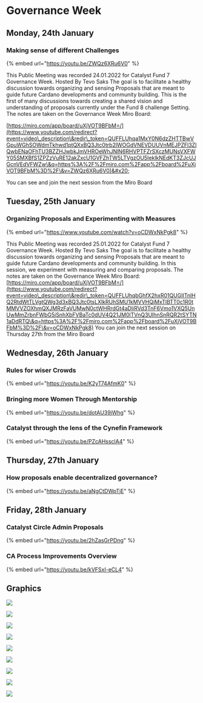 # Governance Week

## Monday, 24th January

### Making sense of different Challenges



{% embed url="https://youtu.be/ZWQz6XRu6V0" %}

This Public Meeting was recorded 24.01.2022 for Catalyst Fund 7 Governance Week. Hosted By Tevo Saks The goal is to facilitate a healthy discussion towards organizing and sensing Proposals that are meant to guide future Cardano developments and community building. This is the first of many discussions towards creating a shared vision and understanding of proposals currently under the Fund 8 challenge Setting. The notes are taken on the Governance Week Miro Board:&#x20;

[https://miro.com/app/board/uXjVOT9BFbM=/](https://www.youtube.com/redirect?event=video\_description\&redir\_token=QUFFLUhqa1MxY0N6dzZHTTBwVGpuWGhSOWdmTkhwd1ptQXxBQ3Jtc0trb2lWOGdVNEVDUUVnMEJPZFl3ZlQwbENaOFhTU3BZZHJwbkJmVHROeWhJNlN6RHVPTFZrSXczMUNsVXFWY05SMXBfS1ZPZzVuRE12akZxcU1GVFZhTW5LTVgzOU5IeklkNEdKT3ZJcUJGcnVEdVFWZw\&q=https%3A%2F%2Fmiro.com%2Fapp%2Fboard%2FuXjVOT9BFbM%3D%2F\&v=ZWQz6XRu6V0)&#x20;

You can see and join the next session from the Miro Board

## Tuesday, 25th January

### Organizing Proposals and Experimenting with Measures

{% embed url="https://www.youtube.com/watch?v=oCDWxNkPgk8" %}

This Public Meeting was recorded 25.01.2022 for Catalyst Fund 7 Governance Week. Hosted By Tevo Saks The goal is to facilitate a healthy discussion towards organizing and sensing Proposals that are meant to guide future Cardano developments and community building. In this session, we experiment with measuring and comparing proposals. The notes are taken on the Governance Week Miro Board: [https://miro.com/app/board/uXjVOT9BFbM=/](https://www.youtube.com/redirect?event=video\_description\&redir\_token=QUFFLUhqbGhfX2hxR01QUGlITnlHQ2RtdWtTLVgtQWg3d3xBQ3Jtc0tsLXlkRUhSMU1kMVVHQjMxTlBTT0c1R0tMMVVZOXhmQXJMRzFaVUMwN0ctWHRrdGt4aDliRVd3TnF6Vmo1VXQ5UnUwMmZrbnFWbG5jSnhXbFVBaTc0dUV4Q21JM0lTVnQ3UlhnSnRQR2tSYTN1aDdRTQ\&q=https%3A%2F%2Fmiro.com%2Fapp%2Fboard%2FuXjVOT9BFbM%3D%2F\&v=oCDWxNkPgk8) You can join the next session on Thursday 27th from the Miro Board

## Wednesday, 26th January

### Rules for wiser Crowds

{% embed url="https://youtu.be/K2yT74AfmK0" %}

### Bringing more Women Through Mentorship

{% embed url="https://youtu.be/dotAU39jWhg" %}

### Catalyst through the lens of the Cynefin Framework

{% embed url="https://youtu.be/PZcAHssclA4" %}

## Thursday, 27th January

### How proposals enable decentralized governance?

{% embed url="https://youtu.be/aNgCtDWpTjE" %}

## Friday, 28th January

### Catalyst Circle Admin Proposals

{% embed url="https://youtu.be/2hZasGrPDng" %}

### CA Process Improvements Overview

{% embed url="https://youtu.be/kVFSxI-eCL4" %}

## Graphics

![](../.gitbook/assets/governance\_week\_1.png)

![](../.gitbook/assets/governance\_week\_11\_2.png)

![](../.gitbook/assets/governance\_week\_15.png)

![](../.gitbook/assets/governance\_week\_19.png)

![](../.gitbook/assets/governance\_week\_12.png)

![](../.gitbook/assets/governance\_week\_9.png)

![](../.gitbook/assets/governance\_week\_5.png)

![](../.gitbook/assets/GOVERNANCE\_WEEK\_21.png)

![](../.gitbook/assets/governance\_week\_20.png)
